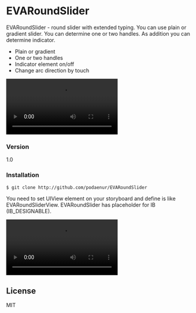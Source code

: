 # EVARoundSlider

EVARoundSlider - round slider with extended typing. You can use plain or gradient slider. You can determine one or two handles. As addition you can determine indicator.

  - Plain or gradient
  - One or two handles
  - Indicator element on/off
  - Change arc direction by touch

<video src="https://youtu.be/6FqsfMz0wWw" controls>
</video>

### Version
1.0

### Installation

```sh
$ git clone http://github.com/podaenur/EVARoundSlider
```
You need to set UIView element on your storyboard and define is like EVARoundSliderView. EVARoundSlider has placeholder for IB (IB_DESIGNABLE).

<video src="https://youtu.be/moi_cEGQVwA" controls>
</video>

License
----

MIT

